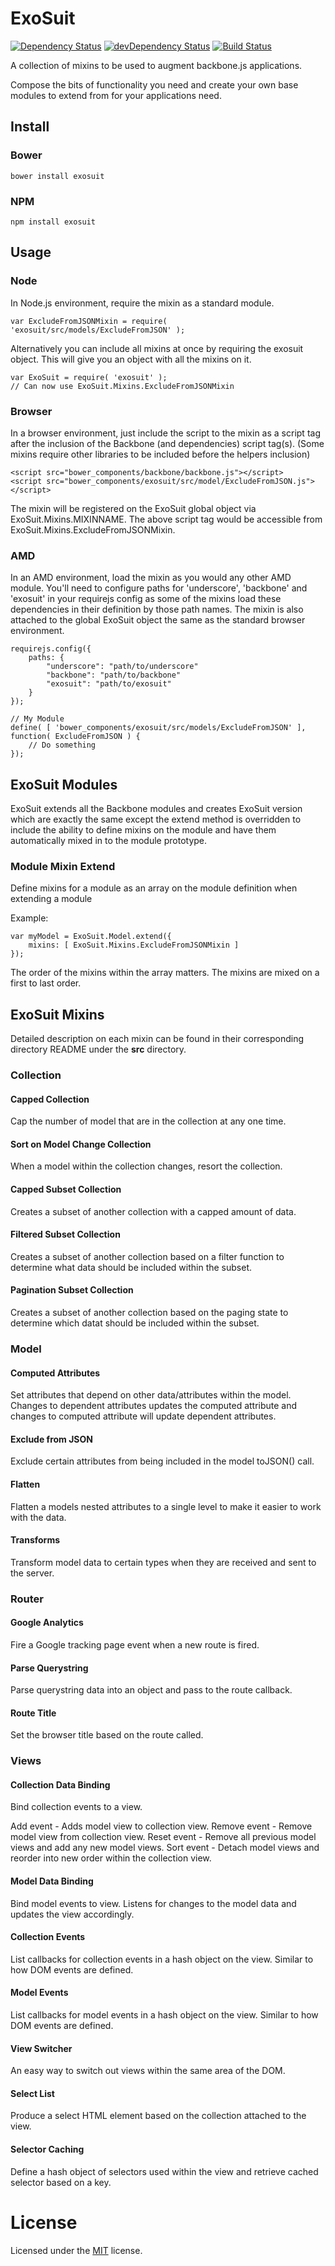 # ExoSuit

[![Dependency Status](https://david-dm.org/uplift/ExoSuit.svg)](https://david-dm.org/uplift/ExoSuit)
[![devDependency Status](https://david-dm.org/uplift/ExoSuit/dev-status.svg)](https://david-dm.org/uplift/ExoSuit#info=devDependencies)
[![Build Status](https://travis-ci.org/uplift/ExoSuit.svg)](https://travis-ci.org/uplift/ExoSuit)

A collection of mixins to be used to augment backbone.js applications.

Compose the bits of functionality you need and create your own base modules to extend from for your applications need.

## Install

### Bower

    bower install exosuit

### NPM

    npm install exosuit

## Usage

### Node

In Node.js environment, require the mixin as a standard module.

    var ExcludeFromJSONMixin = require( 'exosuit/src/models/ExcludeFromJSON' );

Alternatively you can include all mixins at once by requiring the exosuit object. This will give you an object with all the mixins on it.

    var ExoSuit = require( 'exosuit' );
    // Can now use ExoSuit.Mixins.ExcludeFromJSONMixin 

### Browser

In a browser environment, just include the script to the mixin as a script tag after the inclusion of the Backbone (and dependencies) script tag(s). (Some mixins require other libraries to be included before the helpers inclusion)
    
    <script src="bower_components/backbone/backbone.js"></script>
    <script src="bower_components/exosuit/src/model/ExcludeFromJSON.js"></script>

The mixin will be registered on the ExoSuit global object via ExoSuit.Mixins.MIXINNAME.  The above script tag would be accessible from ExoSuit.Mixins.ExcludeFromJSONMixin.

### AMD

In an AMD environment, load the mixin as you would any other AMD module. You'll need to configure paths for 'underscore', 'backbone' and 'exosuit' in your requirejs config as some of the mixins load these dependencies in their definition by those path names. The mixin is also attached to the global ExoSuit object the same as the standard browser environment.

    requirejs.config({
        paths: {
            "underscore": "path/to/underscore"
            "backbone": "path/to/backbone"
            "exosuit": "path/to/exosuit"
        }
    });

    // My Module
    define( [ 'bower_components/exosuit/src/models/ExcludeFromJSON' ], function( ExcludeFromJSON ) {
        // Do something
    });

## ExoSuit Modules

ExoSuit extends all the Backbone modules and creates ExoSuit version which are exactly the same except the extend method is overridden to include the ability to define mixins on the module and have them automatically mixed in to the module prototype.

### Module Mixin Extend

Define mixins for a module as an array on the module definition when extending a module

Example:

    var myModel = ExoSuit.Model.extend({
        mixins: [ ExoSuit.Mixins.ExcludeFromJSONMixin ]
    });

The order of the mixins within the array matters. The mixins are mixed on a first to last order.

## ExoSuit Mixins

Detailed description on each mixin can be found in their corresponding directory README under the **src** directory.

### Collection

#### Capped Collection

Cap the number of model that are in the collection at any one time.

#### Sort on Model Change Collection

When a model within the collection changes, resort the collection.

#### Capped Subset Collection

Creates a subset of another collection with a capped amount of data.

#### Filtered Subset Collection

Creates a subset of another collection based on a filter function to determine what data should be included within the subset.

#### Pagination Subset Collection

Creates a subset of another collection based on the paging state to determine which datat should be included within the subset.

### Model

#### Computed Attributes

Set attributes that depend on other data/attributes within the model. Changes to dependent attributes updates the computed attribute and changes to computed attribute will update dependent attributes.

#### Exclude from JSON

Exclude certain attributes from being included in the model toJSON() call.

#### Flatten

Flatten a models nested attributes to a single level to make it easier to work with the data.

#### Transforms

Transform model data to certain types when they are received and sent to the server.

### Router

#### Google Analytics

Fire a Google tracking page event when a new route is fired.

#### Parse Querystring

Parse querystring data into an object and pass to the route callback.

#### Route Title

Set the browser title based on the route called. 

### Views

#### Collection Data Binding

Bind collection events to a view.

Add event - Adds model view to collection view.
Remove event - Remove model view from collection view.
Reset event - Remove all previous model views and add any new model views.
Sort event - Detach model views and reorder into new order within the collection view.

#### Model Data Binding

Bind model events to view.  Listens for changes to the model data and updates the view accordingly.

#### Collection Events

List callbacks for collection events in a hash object on the view. Similar to how DOM events are defined.

#### Model Events

List callbacks for model events in a hash object on the view. Similar to how DOM events are defined.

#### View Switcher

An easy way to switch out views within the same area of the DOM.

#### Select List

Produce a select HTML element based on the collection attached to the view.

#### Selector Caching

Define a hash object of selectors used within the view and retrieve cached selector based on a key.

# License

Licensed under the [MIT](http://www.opensource.org/licenses/MIT) license.
